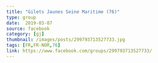 ```yaml
---
title: "Gilets Jaunes Seine Maritime (76)"
type: group
date:  2019-03-07
source: facebook
category: [gj]
thumbnail: /images/posts/299793713527733.jpg
tags: [FR,FR-NOR,76]
link: https://www.facebook.com/groups/299793713527733/
---
```

